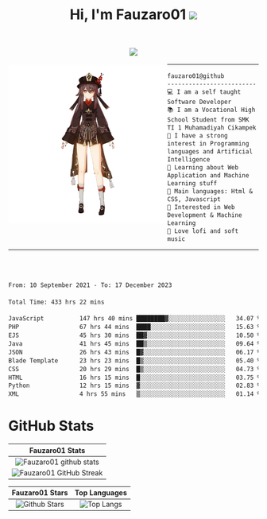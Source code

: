 <h1 align="center">
Hi, I'm Fauzaro01
  <img src="https://media.giphy.com/media/hvRJCLFzcasrR4ia7z/giphy.gif" width="30"></h1>
<br/>

<p align="center">
  <a href="https://github.com/DenverCoder1/readme-typing-svg"><img src="https://readme-typing-svg.herokuapp.com?lines=zZz;Full+Stack+Web+Developer;Student;Software%20Develover;Always%20learning%20new%20things&center=true&width=380&height=45"></a>
</p>

<img align="left" src="/assets/icon2.png" alt="Zeen" width="320" height="320" />
<hr>

```
fauzaro01@github
-------------------------
💻 I am a self taught Software Developer
📚 I am a Vocational High School Student from SMK TI 1 Muhamadiyah Cikampek
📝 I have a strong interest in Programming languages and Artificial Intelligence
🌱 Learning about Web Application and Machine Learning stuff
🌟 Main languages: Html & CSS, Javascript
🚩 Interested in Web Development & Machine Learning
🎵 Love lofi and soft music
```

<hr>
<br>
<br>
<div align="left">
<!--START_SECTION:waka-->

```txt
From: 10 September 2021 - To: 17 December 2023

Total Time: 433 hrs 22 mins

JavaScript          147 hrs 40 mins ████████▓░░░░░░░░░░░░░░░░   34.07 %
PHP                 67 hrs 44 mins  ████░░░░░░░░░░░░░░░░░░░░░   15.63 %
EJS                 45 hrs 30 mins  ██▓░░░░░░░░░░░░░░░░░░░░░░   10.50 %
Java                41 hrs 45 mins  ██▒░░░░░░░░░░░░░░░░░░░░░░   09.64 %
JSON                26 hrs 43 mins  █▓░░░░░░░░░░░░░░░░░░░░░░░   06.17 %
Blade Template      23 hrs 23 mins  █▒░░░░░░░░░░░░░░░░░░░░░░░   05.40 %
CSS                 20 hrs 29 mins  █▒░░░░░░░░░░░░░░░░░░░░░░░   04.73 %
HTML                16 hrs 15 mins  █░░░░░░░░░░░░░░░░░░░░░░░░   03.75 %
Python              12 hrs 15 mins  ▓░░░░░░░░░░░░░░░░░░░░░░░░   02.83 %
XML                 4 hrs 55 mins   ▒░░░░░░░░░░░░░░░░░░░░░░░░   01.14 %
```

<!--END_SECTION:waka-->
</div>

# GitHub Stats

|                                                            Fauzaro01 Stats                                                            |
| :--------------------------------------------------------------------------------------------------------------------------------------------: |
|        ![Fauzaro01 github stats](https://github-readme-stats.vercel.app/api?username=Fauzaro01&show_icons=true&theme=algolia)        |
|              ![Fauzaro01 GitHub Streak](https://github-readme-streak-stats.herokuapp.com/?user=Fauzaro01&theme=algolia)              |

|                                                                                              Fauzaro01 Stars                                                                                              |                                                           Top Languages                                                           |
| :----------------------------------------------------------------------------------------------------------------------------------------------------------------------------------------------------------------: | :-------------------------------------------------------------------------------------------------------------------------------: |
| ![Github Stars](https://github-readme-stats.vercel.app/api?username=Fauzaro01&show_icons=true&locale=en&count_private=true&hide_rank=true&custom_title=My%20GitHub%20Stats&disable_animations=true&theme=algolia) | ![Top Langs](https://github-readme-stats.vercel.app/api/top-langs/?username=Fauzaro01&langs_count=8&theme=algolia&layout=compact) |

